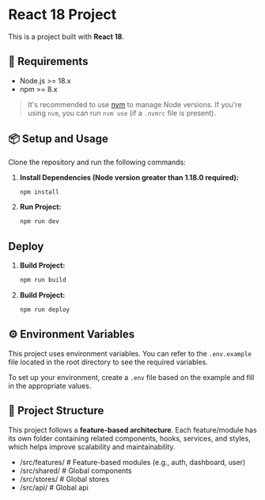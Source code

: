 # React 18 Project

This is a project built with **React 18**.

## 🚀 Requirements

- Node.js >= 18.x  
- npm >= 8.x

> It's recommended to use [nvm](https://github.com/nvm-sh/nvm) to manage Node versions. If you're using `nvm`, you can run `nvm use` (if a `.nvmrc` file is present).

## 📦 Setup and Usage

Clone the repository and run the following commands:

1. **Install Dependencies (Node version greater than 1.18.0 required):**
   ```bash
   npm install 

2. **Run Project:**
   ```bash
   npm run dev

## Deploy

1. **Build Project:** 
   ```bash
   npm run build

2. **Build Project:**
   ```bash
   npm run deploy

## ⚙️ Environment Variables

This project uses environment variables. You can refer to the `.env.example` file located in the root directory to see the required variables.

To set up your environment, create a `.env` file based on the example and fill in the appropriate values.

## 📁 Project Structure

This project follows a **feature-based architecture**. Each feature/module has its own folder containing related components, hooks, services, and styles, which helps improve scalability and maintainability.

- /src/features/ # Feature-based modules (e.g., auth, dashboard, user)
- /src/shared/ # Global components
- /src/stores/ # Global stores
- /src/api/ # Global api
